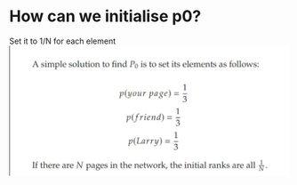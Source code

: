 # How can we initialise p0?
Set it to 1/N for each element<br><img src=../../../../../media/paste-751d58875eb19f5274e9a6c276e8730f4585bb1e.jpg>
